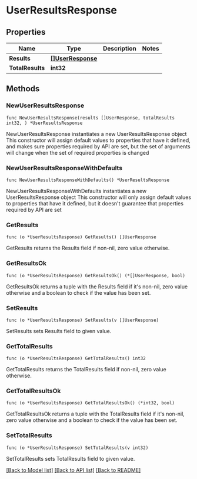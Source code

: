 # UserResultsResponse

## Properties

Name | Type | Description | Notes
------------ | ------------- | ------------- | -------------
**Results** | [**[]UserResponse**](UserResponse.md) |  | 
**TotalResults** | **int32** |  | 

## Methods

### NewUserResultsResponse

`func NewUserResultsResponse(results []UserResponse, totalResults int32, ) *UserResultsResponse`

NewUserResultsResponse instantiates a new UserResultsResponse object
This constructor will assign default values to properties that have it defined,
and makes sure properties required by API are set, but the set of arguments
will change when the set of required properties is changed

### NewUserResultsResponseWithDefaults

`func NewUserResultsResponseWithDefaults() *UserResultsResponse`

NewUserResultsResponseWithDefaults instantiates a new UserResultsResponse object
This constructor will only assign default values to properties that have it defined,
but it doesn't guarantee that properties required by API are set

### GetResults

`func (o *UserResultsResponse) GetResults() []UserResponse`

GetResults returns the Results field if non-nil, zero value otherwise.

### GetResultsOk

`func (o *UserResultsResponse) GetResultsOk() (*[]UserResponse, bool)`

GetResultsOk returns a tuple with the Results field if it's non-nil, zero value otherwise
and a boolean to check if the value has been set.

### SetResults

`func (o *UserResultsResponse) SetResults(v []UserResponse)`

SetResults sets Results field to given value.


### GetTotalResults

`func (o *UserResultsResponse) GetTotalResults() int32`

GetTotalResults returns the TotalResults field if non-nil, zero value otherwise.

### GetTotalResultsOk

`func (o *UserResultsResponse) GetTotalResultsOk() (*int32, bool)`

GetTotalResultsOk returns a tuple with the TotalResults field if it's non-nil, zero value otherwise
and a boolean to check if the value has been set.

### SetTotalResults

`func (o *UserResultsResponse) SetTotalResults(v int32)`

SetTotalResults sets TotalResults field to given value.



[[Back to Model list]](../README.md#documentation-for-models) [[Back to API list]](../README.md#documentation-for-api-endpoints) [[Back to README]](../README.md)


